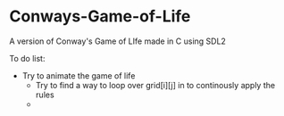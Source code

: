 # Conways-Game-of-Life
A version of Conway's Game of LIfe made in C using SDL2

To do list:
- Try to animate the game of life
    - Try to find a way to loop over grid[i][j] in to continously apply the rules
    - 

